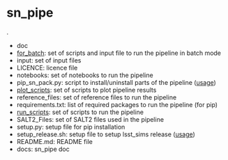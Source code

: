 # sn_pipe 

.
 * doc
 * [for_batch](for_batch.md): set of scripts and input file to run the pipeline in batch mode
 * input: set of input files
 * LICENCE: licence file
 * notebooks: set of notebooks to run the pipeline
 * pip_sn_pack.py: script to install/uninstall parts of the pipeline ([usage](usage_pip_sn_pack.md))
 * [plot_scripts](plot_scripts.md): set of scripts to plot pipeline results
 * reference_files: set of reference files to run the pipeline
 * requirements.txt: list of required packages to run the pipeline (for pip)
 * [run_scripts](run_scripts.md): set of scripts to run the pipeline
 * SALT2_Files: set of SALT2 files used in the pipeline
 * setup.py: setup file for pip installation
 * setup_release.sh: setup file to setup lsst_sims release ([usage](usage_setup_release.md))
 * README.md: README file
 * docs: sn_pipe doc